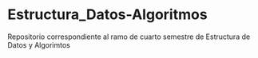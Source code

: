 # Estructura_Datos-Algoritmos
Repositorio correspondiente al ramo de cuarto semestre de Estructura de Datos y Algorimtos

